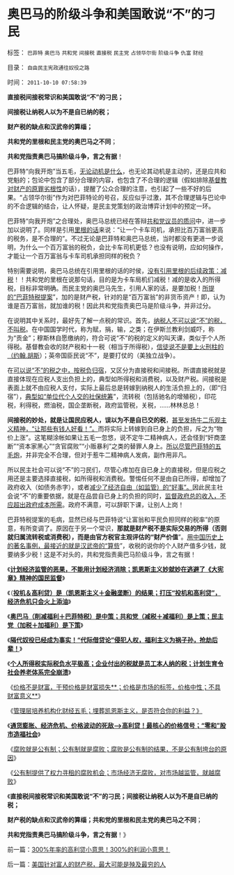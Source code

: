# 奥巴马的阶级斗争和美国敢说“不”的刁民

标签： `巴菲特` `奥巴马` `共和党` `间接税` `直接税` `民主党` `占领华尔街` `阶级斗争` `仇富` `财经` 

目录： `自由民主宪政通往奴役之路`

时间： `2011-10-10 07:58:39`

**直接税间接税常识和美国敢说“不”的刁民；**

**间接税让纳税人以为不是自已纳的税；**

**财产税的缺点和汉武帝的算缁；**

**共和党的里根和民主党的奥巴马之不同**；

**共和党指责奥巴马搞阶级斗争，言之有据**！

巴菲特“向我开炮”当五毛，[无论动机是什么](../../../2011/8/26/世袭的富人现象，意味着特权的存在.md)，也无论其动机是主动的，还是应共和党魁的；包论中包含了部分合理的内容，也包含了不合理的逻辑（假如排除[基督教对财产的原罪劣根性](../../../2011/8/26/基督教对高利贷和投机的偏见.md)的话），提醒了公众合理的注意，也引起了一些不好的后果。“占领华尔街”作为对巴菲特论的号召，反应似乎过激，其不合理逻辑与巴论中的不合逻辑的结合，让人怀疑，是民主党策划的政治博弈计划中的预定一环。

巴菲特“向我开炮”之合理处，奥巴马总统已经在答辩[共和党议员的质问](../../../2011/8/11/美元信用非美国信用；向共和党致敬！.md)中，进一步加以说明了。同样是引用[里根的话](../../../2011/8/11/调整不是死亡；萧条不是灾难；硬着陆不是经济崩溃；.md)来说：“让一个卡车司机，承担比百万富翁更高的税务，是不合理的”。不过无论是巴菲特和奥巴马总统，当时都没有更进一步说明，为什么一个百万富翁的税负，会比卡车司机更低？也没有说明，应如何操作，才能让一个百万富翁与卡车司机承担同样的税负？

特别需要说明，奥巴马总统在引用里根的话的时侯，[没有引用里根的后续政策：减税](../../../2011/8/12/里根减税灭苏联.md)！！共和党的里根在说那句话，目的是为卡车局机们减税！减的是收入的所得税，目标非常明确。而民主党的奥巴马先生，引用人家的话，是要加税！[所提的“巴菲特税提案](../../../2011/9/21/奥巴马（削减福利＋巴菲特税）是中策；巴菲特税尚算合理.md)”，加的是财产税，针对的是“百万富翁”的非货币资产！即，认为谁是百万富翁，就加谁的税！因此共和党指责奥巴马是阶级斗争，并非过分。

在说明其中关系时，最好先了解一点税的常识。首先，[纳税人不可以说“不”的税，不叫税](../../../2009/10/17/人权是经济学概念.md)。在中国国学时代，称为赋，捐，输，之类；在伊斯兰教利剑威吓，称为“贡金”；穆斯林自愿缴纳的，符合可说“不”的税的定义的叫天课，类似于个人所得税。基督教会收的财产税和十一税（相当于所得税），[信徒说不是要上火刑柱的（约翰.胡斯](../../../2010/12/23/为什么基督教仇恨进化论？.md)）；英帝国臣民说“不”，是要打仗的（美独立战争）。

在[可以说“不”的税之中，按税负归宿](../../../2011/8/25/税收总额限制和税负归宿.md)，又区分为直接税和间接税。所谓直接税就是直接体现在应税人支出负担上的，典型如所得税和消费税，以及财产税。间接税是表面上就不由应税人支付，实际上最后总是转嫁到纳税人的生活负担上的，（即“归宿”），[典型如“单位代个人交的社保统筹](../../../2011/9/21/工薪所得税负可能世界第一！计划生育让养老体系崩溃！.md)”，流转税（包括驰名的增殖税），印花税，利得税，燃油税，国企垄断税，政府监管税，关税，……林林总总！

**间接税的妙处，就是让国民应税人，误以为不是自已交的税**，[甚至发扬牛二乐观主义精神，“让那些有钱人好看！”。](../../../2010/2/1/老百姓不是邪恶的免疫体.md)而将实际上转嫁到自已身上的负担，斥之为“物价上涨”。这笔糊涂帐如果让五毛一忽悠，说不定牛二精神病人，还会怪到“奸商垄断”“资本家黑心”“贪官腐败”“小贩暴利”之类的替罪人身上。[所以尽管巴菲特的五毛炮](../../../2011/8/24/巴菲特“向我开炮”当五毛,华尔街奴役全世界.md)，并非完全不合理，但对于惹牛二精神病人发病，副作用非凡。

所以民主社会可以说“不”的刁民们，尽管心疼加在自已身上的直接税，但是应税之用还是主要选择直接税，如所得税和消费税。警惕任何不是由自已所得，却增加了政府收入（如债务赤字），或者[减少了经济自由（如监管）的“好事”。](../../../2009/8/2/行政监管无法减少腐败，无法控制特权最大化定律.md)因此民主社会说“不”的重要依据，就是在品尝自已身上的负担的同时，[监督政府总的收入，不应超出政府成本所需](../../../2011/8/25/不控制税收总额，《大宪章》将成“大献章”.md)。政府不满意，可以辞职下课，让别人上岗！

巴菲特税提案的毛病，显然已经与巴菲特说“让富翁和平民负担同样的税率”的原意，有所变调了。原因在于另一个常识，**那就是财产税不是实际交易的所得（否则就归属流转税或消费税），而是由官方税官主观评估的“财产价值**”。[用中国历史上的著名事例，最接近的就是汉武帝的“算赀](../../../2009/12/4/讲政治的货币和要讲政治的私有财产.md)”，收税的说你的个人财产值多少钱，就要纳多少税！这是不对头的，共和党指责奥巴马阶级斗争，言之有据！

《[**计划经济监管的恶果，不能用计划经济消除；凯恩斯主义妙就妙在逃避了《大宪章》精神的国民监督**](../../../2011/9/19/鱼精蛋白，监管的恶果,用万能的监管“纠正”.md)》

《（[**投机＆高利贷）是（凯恩斯主义＋金融垄断）的结果；打压“投机和高利贷”，经济危机只会火上添油**](../../../2011/9/21/打压“投机和高利贷”，经济危机只会火上添油.md)》

《[**奥巴马（削减福利＋巴菲特税）是中策；共和党（减税＋减福利）是上策；民主党（加税＋加福利）是下策**](../../../2011/9/21/奥巴马（削减福利＋巴菲特税）是中策；巴菲特税尚算合理.md)》

《[**隔代奴役已经成为事实！“代际借贷论”侵犯人权，福利主义为祸子孙，抢劫后辈！**](../../../2011/9/21/隔代奴役！通向中世纪地狱的大门向欧美打开.md)》

《[**个人所得税实际税负水平极高；企业付出的税就是员工本人纳的税；计划生育令社会养老体系完全崩溃**](../../../2011/9/21/工薪所得税负可能世界第一！计划生育让养老体系崩溃！.md)》

《[价格不是财富，干预价格是财富损失**；价格是市场的标签，价格中性；不具财富意义**](../../../2011/9/26/价格不是财富，“价格干预”是财富损失.md)》

《[管理层培养机构化财经五毛；埋葬凯恩斯主义，是否符合你的利益？》](../../../2011/9/28/埋葬凯恩斯主义，是否符合你的利益？.md)

《[**通货膨胀、经济危机、价格波动的死敌——>高利贷！最核心的价格信号；“零和”股市造福社会**](../../../2011/10/9/零和投机的贡献，高利贷是最核心的价格信号.md)》

《[腐败就是公有制；公有制就是腐败；腐败是公有制的结果，不是公有制垮台的原因](../../../2011/10/9/腐败就是公有制，高利贷一个巴掌拍不响.md)》

《[公有制提供了权力寻租的腐败机会；市场经济无腐败，对市场越监管，就越腐败](../../../2011/10/5/只有高利贷才能挽救全世界.md)》

《**直接税间接税常识和美国敢说“不”的刁民；间接税让纳税人以为不是自已纳的税；**

**财产税的缺点和汉武帝的算缁；共和党的里根和民主党的奥巴马之不同**；

**共和党指责奥巴马搞阶级斗争，言之有据**！》



前一篇：[300%年率的高利贷小意思！300%的利润小意思！](../../../2011/10/9/300-年率的高利贷小意思！300-的利润小意思！.md)

后一篇：[美国针对富人的财产税，最大可能是殃及最穷的人](../../../2011/10/10/美国针对富人的财产税，最大可能是殃及最穷的人.md)
